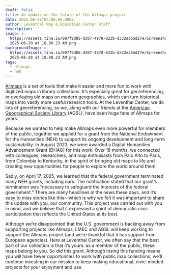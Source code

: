 ```yaml
---
draft: false
title: An update on the future of the Allmaps project
date: 2025-06-22T04:00:00.000Z
author: Leventhal Map & Education Center Staff
description: ''
image: >-
  https://assets.tina.io/097f9d05-d307-4978-823b-d332ea55d27e/Screenshot
  2025-06-20 at 10.00.23 AM.png
backgroundImage: >-
  https://assets.tina.io/097f9d05-d307-4978-823b-d332ea55d27e/Screenshot
  2025-06-20 at 10.00.23 AM.png
tags:
  - allmaps
  - neh
---
```


[Allmaps](https://allmaps.org/) is a set of tools that make it easier and more fun to work with digitized maps in library collections. It’s especially great for georeferencing, or overlaying old maps on modern geographies, which can turn historical maps into vastly more useful research tools. At the Leventhal Center, we do lots of georeferencing, so we, along with our friends at the [American Geographical Society Library](https://uwm.edu/libraries/agsl/) (AGSL), have been huge fans of Allmaps for years.

Because we wanted to help make Allmaps even more powerful for members of the public, together we applied for a grant from the National Endowment for the Humanities (NEH) to support its ongoing development and long-term sustainability. In August 2023, we were awarded a Digital Humanities Advancement Grant (DHAG) for this work. Over 18 months, we connected with colleagues, researchers, and map enthusiasts from Palo Alto to Paris, from Colombia to Kentucky, in the spirit of bringing old maps to life and creating new opportunities for people to explore the world around them.

Sadly, on April 17, 2025, we learned that the federal government terminated many NEH grants, including ours. The notification stated that our grant’s termination was “necessary to safeguard the interests of the federal government.” There are many headlines in the news these days, and it’s easy to miss stories like this—which is why we felt it was important to share this update with you, our community. This project was carried out with you in mind, and we believe that it expressed a spirit of democratic civic participation that reflects the United States at its best.

Although we’re disappointed that the U.S. government is backing away from supporting projects like Allmaps, LMEC and AGSL will keep working to support the Allmaps project (and we’re thankful that it has support from European agencies). Here at Leventhal Center, we often say that the best part of our collection is that it’s yours: as a member of the public, these maps belong to you. So did this grant. Although losing this funding means you will have fewer opportunities to work with public map collections, we’ll continue investing in our mission to keep making educational, civic-minded projects for your enjoyment and use.
